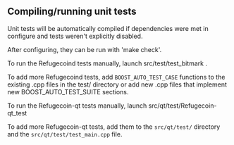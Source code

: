 Compiling/running unit tests
------------------------------------

Unit tests will be automatically compiled if dependencies were met in configure
and tests weren't explicitly disabled.

After configuring, they can be run with 'make check'.

To run the Refugecoind tests manually, launch src/test/test_bitmark .

To add more Refugecoind tests, add `BOOST_AUTO_TEST_CASE` functions to the existing
.cpp files in the test/ directory or add new .cpp files that
implement new BOOST_AUTO_TEST_SUITE sections.

To run the Refugecoin-qt tests manually, launch src/qt/test/Refugecoin-qt_test

To add more Refugecoin-qt tests, add them to the `src/qt/test/` directory and
the `src/qt/test/test_main.cpp` file.
